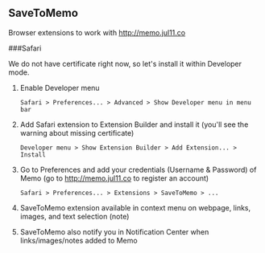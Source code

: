 ## SaveToMemo
Browser extensions to work with http://memo.jul11.co

###Safari

We do not have certificate right now, so let's install it within Developer mode.

1. Enable Developer menu

	`
	Safari > Preferences... > Advanced > Show Developer menu in menu bar
	`

2. Add Safari extension to Extension Builder and install it (you'll see the warning about missing certificate)
 
	`
	Developer menu > Show Extension Builder > Add Extension... > Install
	`

3. Go to Preferences and add your credentials (Username & Password) of Memo (go to http://memo.jul11.co to register an account)

	`
	Safari > Preferences... > Extensions > SaveToMemo > ...
	`
	
4. SaveToMemo extension available in context menu on webpage, links, images, and text selection (note)

5. SaveToMemo also notify you in Notification Center when links/images/notes added to Memo